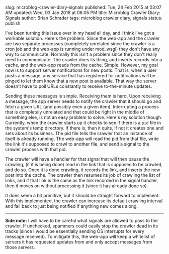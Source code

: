 slug: microblog-crawler-diary-signals
published: Tue, 24 Feb 2015 at 03:07 AM
updated: Wed, 03 Jan 2018 at 06:05 PM
title: Microblog Crawler Diary: Signals
author: Brian Schrader
tags: microblog crawler diary, signals
status: publish

I've been turning this issue over in my head all day, and I think I've got a workable solution. Here's the problem: Since the web-app and the crawler are two separate processes (completely unrelated since the crawler is a cron job and the web-app is running under mod_wsgi) they don't have any way to communicate. Normally this isn't a problem since they don't really need to communicate. The crawler does its thing, and inserts records into a cache, and the web-app reads from the cache. Simple. However, my goal now is to support server notifications for new posts. That is, when a user posts a message, any service that has registered for notifications will be pinged to let them know that a new post is available. That way the server doesn't have to poll URLs constantly to receive to-the-minute updates.

Sending these messages is simple. Receiving them is hard. Upon receiving a message, the app server needs to notify the crawler that it should go and fetch a given URL (and possibly even a given item). Interrupting a process that is completely unrelated and that could be right in the middle of something else, is not an easy problem to solve. Here's my solution though. Currently, when the crawler starts up it checks to see if there is a `pid` file in the system's temp directory. If there is, then it quits, if not it creates one and sets about its business. The pid file tells the crawler that an instance of itself is already running. The web-app will read the pid from that file, write the link it's supposed to crawl to another file, and send a signal to the crawler process with that pid. 

The crawler will have a handler for that signal that will then pause the crawling, (if it is being done) read in the link that is supposed to be crawled, and do so. Once it is done crawling, it records the link, and inserts the new post into the cache. The crawler then resumes its job of crawling the list of links, and if that link is the same as the link recorded in the signal handler, then it moves on without processing it (since it has already done so). 

It does seem a bit primitive, but it should be straight forward to implement. With this implemented, the crawler can increase its default crawling interval and fall back to just being notified if anything new comes along.

-------------

**Side note:** I will have to be careful what signals are allowed to pass to the crawler. If unchecked, spammers could easily stop the crawler dead in its tracks (since I would be essentially sending OS interrupts for every message received). To mitigate this, the web-app will keep a whitelist of servers it has requested updates from and only accept messages from those servers. 